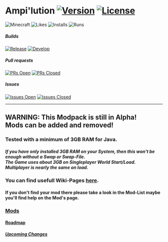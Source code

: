 # Ampi'lution [![Version]](https://www.technicpack.net/modpack/ampilution.1411837) [![License]](./LICENSE)

![Minecraft]
![Likes]
![Installs]
![Runs]

##### Builds
[![Release]](https://github.com/EraTiem-Network/Ampi-lution/actions/workflows/build.yml?query=branch%3Arelease/1.12.2)
[![Develop]](https://github.com/EraTiem-Network/Ampi-lution/actions/workflows/build.yml?query=branch%3Adev/1.12.2)

##### Pull requests
[![PRs Open]](https://github.com/EraTiem-Network/ZenScriptSupport/pulls?q=is%3Apr+is%3Aopen)
[![PRs Closed]](https://github.com/EraTiem-Network/ZenScriptSupport/pulls?q=is%3Apr+is%3Aopen)

##### Issues
[![Issues Open]](https://github.com/EraTiem-Network/ZenScriptSupport/issues?q=is%3Aissue+is%3Aopen)
[![Issues Closed]](https://github.com/EraTiem-Network/ZenScriptSupport/issues?q=is%3Aissue+is%3Aclosed)

---

## WARNING: This Modpack is still in Alpha!<br/>Mods can be added and removed!

### Tested with a minimum of 3GB RAM for Java.
##### If you have only installed 3GB RAM on your System, then this won't be enough without a Swap or Swap-File.<br/>The Game uses about 3GB on Singleplayer World Start/Load.<br/>Multiplayer is nearly the same on load.

### You can find usefull Wiki-Pages [here](https://github.com/As-hina-Gaming/Ampi-lution/wiki).
#### If you don't find your mod there please take a look in the Mod-List maybe you'll find help on the Mod's page.

### [Mods](https://www.technicpack.net/modpack/ampilution.1411837/mods)

#### [Roadmap](https://github.com/orgs/As-hina-Gaming/projects/1/views/1)

##### [Upcoming Changes](https://github.com/As-hina-Gaming/Ampi-lution/blob/dev/1.12.2/CHANGELOG.md#0250)

<!-- Modpack Informations -->
[Version]: https://img.shields.io/badge/dynamic/json?color=03A9F4&label=&query=%24.version&url=https%3A%2F%2Fapi.technicpack.net%2Fmodpack%2Fampilution%3Fbuild%3Dbuild&style=for-the-badge
[License]: https://img.shields.io/github/license/EraTiem-Network/Ampi-lution?label=&style=for-the-badge
[Minecraft]: https://img.shields.io/badge/dynamic/json?color=brightgreen&label=minecraft&query=%24.minecraft&url=https%3A%2F%2Fapi.technicpack.net%2Fmodpack%2Fampilution%3Fbuild%3Dbuild&style=for-the-badge
[Likes]: https://img.shields.io/badge/dynamic/json?color=03A9F4&label=likes&query=%24.ratings&url=https%3A%2F%2Fapi.technicpack.net%2Fmodpack%2Fampilution%3Fbuild%3Dbuild&style=for-the-badge
[Installs]: https://img.shields.io/badge/dynamic/json?color=03A9F4&label=installs&query=%24.installs&url=https%3A%2F%2Fapi.technicpack.net%2Fmodpack%2Fampilution%3Fbuild%3Dbuild&style=for-the-badge
[Runs]: https://img.shields.io/badge/dynamic/json?color=03A9F4&label=runs&query=%24.runs&url=https%3A%2F%2Fapi.technicpack.net%2Fmodpack%2Fampilution%3Fbuild%3Dbuild&style=for-the-badge

<!-- Builds -->
[Release]: https://img.shields.io/github/workflow/status/EraTiem-Network/Ampi-lution/Build/release/1.12.2?label=release&style=for-the-badge
[Develop]: https://img.shields.io/github/workflow/status/EraTiem-Network/Ampi-lution/Build/dev/1.12.2?label=develop&style=for-the-badge

<!-- Pull requests -->
[PRs Open]: https://img.shields.io/github/issues-pr-raw/EraTiem-Network/Ampi-lution?label=open&style=for-the-badge
[PRs Closed]: https://img.shields.io/github/issues-pr-closed-raw/EraTiem-Network/Ampi-lution?label=closed&style=for-the-badge

<!-- Issues -->
[Issues Open]:https://img.shields.io/github/issues-raw/EraTiem-Network/Ampi-lution?label=open&style=for-the-badge
[Issues Closed]: https://img.shields.io/github/issues-closed-raw/EraTiem-Network/Ampi-lution?label=closed&style=for-the-badge
